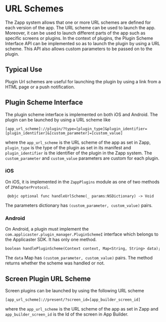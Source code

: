 # URL Schemes

The Zapp system allows that one or more URL schemes are defined for each version of the app. The URL scheme can be used to launch the app. Moreover, it can be used to launch different parts of the app such as specific screens or plugins. In the context of plugins, the Plugin Scheme Interface API can be implemented so as to launch the plugin by using a URL scheme. This API also allows custom parameters to be passed on to the plugin.

## Typical Use

Plugin Url schemes are useful for launching the plugin by using a link from a HTML page or a push notification.

## Plugin Scheme Interface

The plugin scheme interface is implemented on both iOS and Android. The plugin can be launched by using a URL scheme like

```
[app_url_scheme]://plugin/?type=[plugin_type]&plugin_identifier=[plugin_identifier]&[custom_parameter]=[custom_value]
```

where the `app_url_scheme` is the URL scheme of the app as set in Zapp, `plugin_type` is the type of the plugin as set in its manifest and `plugin_identifier` is the identifier of the plugin in the Zapp system. The `custom_parameter` and `custom_value` parameters are custom for each plugin.

### iOS

On iOS, it is implemented in the `ZappPlugins` module as one of two methods of `ZPAdapterProtocol`.

```
 @objc optional func handleUrlScheme(_ params:NSDictionary) -> Void
```

The parameters dictionary has `(custom_parameter, custom_value)` pairs.

### Android

On Android, a plugin must implement the `com.applicaster.plugin_manager.PluginSchemeI` interface which belongs to the Applicaster SDK. It has only one method.

```
boolean handlePluginScheme(Context context, Map<String, String> data);
```

The `data` Map has `(custom_parameter, custom_value)` pairs. The method returns whether the scheme was handled or not.

## Screen Plugin URL Scheme

Screen plugins can be launched by using the following URL scheme

```
[app_url_scheme]://present/?screen_id=[app_builder_screen_id]
```

where the `app_url_scheme` is the URL scheme of the app as set in Zapp and `app_builder_screen_id` is the Id of the screen in App Builder.
